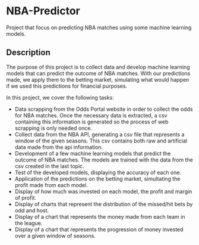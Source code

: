 # NBA-Predictor
Project that focus on predicting NBA matches using some machine learning models.

## Description
The purpose of this project is to collect data and develop machine learning models that can predict the outcome of NBA matches. With our predictions made, we apply them to the betting market, simulating what would happen if we used this predictions for financial purposes.

In this project, we cover the following tasks:
  - Data scrapping from the Odds Portal website in order to collect the odds for NBA matches. Once the necessary data is extracted, a csv containing this information is generated so the process of web scrapping is only needed once.
  - Collect data from the NBA API, generating a csv file that represents a window of the given seasons. This csv contains both raw and artificial data made from the api information.
  - Development of a few machine learning models that predict the outcome of NBA matches. The models are trained with the data from the csv created in the last topic.
  - Test of the developed models, displaying the accuracy of each one.
  - Application of the predictions on the betting market, simultating the profit made from each model.
  - Display of how much was invested on each model, the profit and margin of profit.
  - Display of charts that represent the distribution of the missed/hit bets by odd and host.
  - Display of a chart that represents the money made from each team in the league.
  - Display of a chart that represents the progression of money invested over a given window of seasons.
